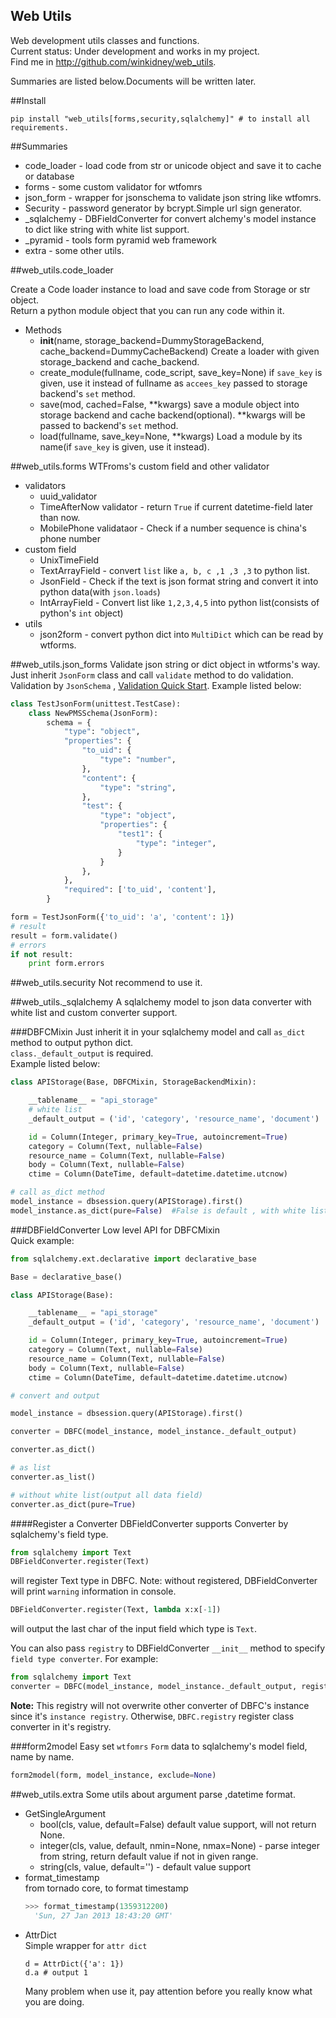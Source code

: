 Web Utils
------------

Web development utils classes and functions.    
Current status: Under development and works in my project.    
Find me in http://github.com/winkidney/web_utils.    

Summaries are listed below.Documents will be written later.    

##Install
```
pip install "web_utils[forms,security,sqlalchemy]" # to install all requirements.
```

##Summaries

+ code_loader - load code from str or unicode object and save it to cache or database
+ forms - some custom validator for wtfomrs
+ json_form - wrapper for jsonschema to validate json string like wtfomrs.
+ Security - password generator by bcrypt.Simple url sign generator.
+ _sqlalchemy - DBFieldConverter for convert alchemy's model instance to dict like string with white list support.
+ _pyramid - tools form pyramid web framework
+ extra - some other utils.


##web_utils.code_loader

Create a Code loader instance to load and save code from Storage or str object.    
Return a python module object that you can run any code within it.    

+ Methods
  + __init__(name, storage_backend=DummyStorageBackend, cache_backend=DummyCacheBackend)
    Create a loader with given storage_backend and cache_backend.
  + create_module(fullname, code_script, save_key=None)
    if `save_key` is given, use it instead of fullname as `accees_key` passed to storage backend's `set` method.
  + save(mod, cached=False, **kwargs)
    save a module object into storage backend and cache backend(optional).
    **kwargs will be passed to backend's `set` method.
  + load(fullname, save_key=None, **kwargs)
    Load a module by its name(if `save_key` is given, use it instead).

##web_utils.forms
WTFroms's custom field and other validator    

+ validators
  + uuid_validator
  + TimeAfterNow  validator - return `True` if current datetime-field later than now.
  + MobilePhone validataor - Check if a number sequence is china's phone number
+ custom field
  + UnixTimeField
  + TextArrayField - convert `list` like `a, b, c ,1 ,3 ,3` to python list.
  + JsonField - Check if the text is json format string and convert it into python data(with `json.loads`)
  + IntArrayField - Convert list like `1,2,3,4,5` into python list(consists of python's `int` object)
+ utils
  + json2form - convert python dict into `MultiDict` which can be read by wtforms.

##web_utils.json_forms
Validate json string or dict object in wtforms's way.
Just inherit `JsonForm` class and call `validate` method to do validation.
Validation by `JsonSchema` , [Validation Quick Start](http://json-schema.org/latest/json-schema-validation.html).
Example listed below:
```python
class TestJsonForm(unittest.TestCase):
    class NewPMSSchema(JsonForm):
        schema = {
            "type": "object",
            "properties": {
                "to_uid": {
                    "type": "number",
                },
                "content": {
                    "type": "string",
                },
                "test": {
                    "type": "object",
                    "properties": {
                        "test1": {
                            "type": "integer",
                        }
                    }
                },
            },
            "required": ['to_uid', 'content'],
        }

form = TestJsonForm({'to_uid': 'a', 'content': 1})
# result
result = form.validate()
# errors
if not result:
    print form.errors
```

##web_utils.security
Not recommend to use it.    

##web_utils._sqlalchemy
A sqlalchemy model to json data converter with white list and custom converter support.    

###DBFCMixin
Just inherit it in your sqlalchemy model and call `as_dict` method to output python dict.    
`class._default_output` is required.    
Example listed below:    

```python
class APIStorage(Base, DBFCMixin, StorageBackendMixin):

    __tablename__ = "api_storage"
    # white list
    _default_output = ('id', 'category', 'resource_name', 'document')

    id = Column(Integer, primary_key=True, autoincrement=True)
    category = Column(Text, nullable=False)
    resource_name = Column(Text, nullable=False)
    body = Column(Text, nullable=False)
    ctime = Column(DateTime, default=datetime.datetime.utcnow)

# call as_dict method
model_instance = dbsession.query(APIStorage).first()
model_instance.as_dict(pure=False)  #False is default , with white list support.

```

###DBFieldConverter
Low level API for DBFCMixin    
Quick example:

```python
from sqlalchemy.ext.declarative import declarative_base

Base = declarative_base()

class APIStorage(Base):

    __tablename__ = "api_storage"
    _default_output = ('id', 'category', 'resource_name', 'document')

    id = Column(Integer, primary_key=True, autoincrement=True)
    category = Column(Text, nullable=False)
    resource_name = Column(Text, nullable=False)
    body = Column(Text, nullable=False)
    ctime = Column(DateTime, default=datetime.datetime.utcnow)

# convert and output

model_instance = dbsession.query(APIStorage).first()

converter = DBFC(model_instance, model_instance._default_output)

converter.as_dict()

# as list
converter.as_list()

# without white list(output all data field)
converter.as_dict(pure=True)
```

####Register a Converter
DBFieldConverter supports Converter by sqlalchemy's field type.
```python
from sqlalchemy import Text
DBFieldConverter.register(Text)
```
will register Text type in DBFC.
  Note: without registered, DBFieldConverter will print `warning` information in console.

```python
DBFieldConverter.register(Text, lambda x:x[-1])
```
will output the last char of the input field which type is `Text`.

You can also pass `registry` to DBFieldConverter `__init__` method to specify `field type converter`.
For example:
```python
from sqlalchemy import Text
converter = DBFC(model_instance, model_instance._default_output, registry={Text: lambda x: x[-1]})
```
**Note:**  This registry will not overwrite other converter of DBFC's instance since it's `instance registry`.
Otherwise, `DBFC.registry` register class converter in it's registry.

###form2model
Easy set `wtfomrs` `Form` data to sqlalchemy's model field, name by name.

```python
form2model(form, model_instance, exclude=None)
```


##web_utils.extra
Some utils about argument parse ,datetime format.
+ GetSingleArgument    
  + bool(cls, value, default=False) default value support, will not return None.
  + integer(cls, value, default, nmin=None, nmax=None) - parse integer from string, return default value if not in given range.
  + string(cls, value, default='') - default value support
+ format_timestamp    
  from tornado core, to format timestamp
  ```python
  >>> format_timestamp(1359312200)
    'Sun, 27 Jan 2013 18:43:20 GMT'
  ```
+ AttrDict    
  Simple wrapper for `attr dict`     
  ```
  d = AttrDict({'a': 1})
  d.a # output 1
  ```    
  Many problem when use it, pay attention before you really know what you are doing.

